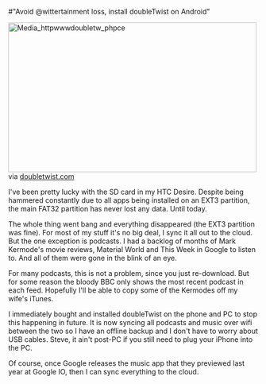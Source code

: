 #"Avoid @wittertainment loss, install doubleTwist on Android"


 <div class="posterous_bookmarklet_entry"><div class='p_embed p_image_embed'>
<a href="http://getfile2.posterous.com/getfile/files.posterous.com/conoroneill/lyCpcFAwcxuEuelCBAEzDcraaeBGwxuHpHnbwuyshkEJFhmzpyEFCqHHicxI/media_httpwwwdoubletw_phpcE.jpg.scaled1000.jpg"><img alt="Media_httpwwwdoubletw_phpce" height="301" src="http://getfile0.posterous.com/getfile/files.posterous.com/conoroneill/lyCpcFAwcxuEuelCBAEzDcraaeBGwxuHpHnbwuyshkEJFhmzpyEFCqHHicxI/media_httpwwwdoubletw_phpcE.jpg.scaled500.jpg" width="500" /></a>
</div>

<div class="posterous_quote_citation">via <a href="http://www.doubletwist.com/">doubletwist.com</a></div>
<p>I've been pretty lucky with the SD card in my HTC Desire. Despite being hammered constantly due to all apps being installed on an EXT3 partition, the main FAT32 partition has never lost any data. Until today.</p>
<p>The whole thing went bang and everything disappeared (the EXT3 partition was fine). For most of my stuff it's no big deal, I sync it all out to the cloud. But the one exception is podcasts. I had a backlog of months of Mark Kermode's movie reviews, Material World and This Week in Google to listen to. And all of them were gone in the blink of an eye.</p>
<p>For many podcasts, this is not a problem, since you just re-download. But for some reason the bloody BBC only shows the most recent podcast in each feed. Hopefully I'll be able to copy some of the Kermodes off my wife's iTunes.</p>
<p>I immediately bought and installed doubleTwist on the phone and PC to stop this happening in future. It is now syncing all podcasts and music over wifi between the two so I have an offline backup and I don't have to worry about USB cables. Steve, it ain't post-PC if you still need to plug your iPhone into the PC.</p>
<p>Of course, once Google releases the music app that they previewed last year at Google IO, then I can sync everything to the cloud.</p>
</div>
 